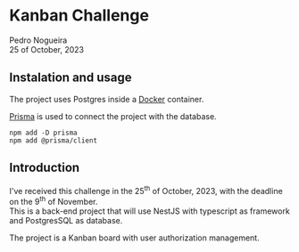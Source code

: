 # Kanban Challenge

Pedro Nogueira  
25 of October, 2023  

## Instalation and usage

The project uses Postgres inside a [Docker](https://www.docker.com/) container.  

[Prisma](https://www.prisma.io/) is used to connect the project with the database.  

```
npm add -D prisma
npm add @prisma/client
```

## Introduction

I've received this challenge in the 25<sup>th</sup> of October, 2023, with the deadline on the 9<sup>th</sup> of November.  
This is a back-end project that will use NestJS with typescript as framework and PostgresSQL as database.  

The project is a Kanban board with user authorization management.  